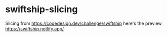 # swiftship-slicing

Slicing from https://codedesign.dev/challenge/swiftship
here's the preview https://swiftship.netlify.app/
